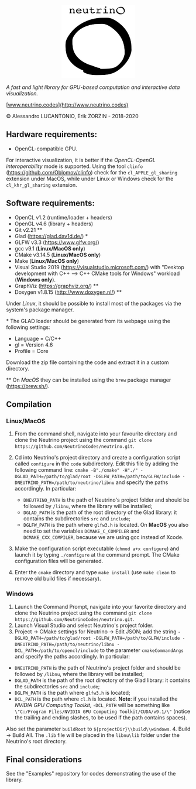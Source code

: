 <p align="center">
<img src="/Logos/neutrino_logo.png" width="200" height="200" />
</p>

_A fast and light library for GPU-based computation and interactive data visualization._

[www.neutrino.codes](http://www.neutrino.codes)

© Alessandro LUCANTONIO, Erik ZORZIN - 2018-2020

Hardware requirements:
----
- OpenCL-compatible GPU.

For interactive visualization, it is better if the _OpenCL-OpenGL interoperability_ mode is supported. Using the tool  `clinfo` (https://github.com/Oblomov/clinfo) check for the `cl_APPLE_gl_sharing` extension under MacOS, while under Linux or Windows check for the
`cl_khr_gl_sharing` extension.

Software requirements:
----
- OpenCL v1.2 (runtime/loader + headers)
- OpenGL v4.6 (library + headers)
- Git v2.21 **
- Glad (https://glad.dav1d.de/) *
- GLFW v3.3 (https://www.glfw.org/)
- gcc v9.1 (**Linux/MacOS only**)
- CMake v3.14.5 (**Linux/MacOS only**)
- Make (**Linux/MacOS only**)
- Visual Studio 2019 (https://visualstudio.microsoft.com/) with "Desktop development
with C++ --> C++ CMake tools for Windows" workload (**Windows only**).
- GraphViz (https://graphviz.org/) **
- Doxygen v1.8.15 (http://www.doxygen.nl/) **

Under _Linux_, it should be possible to install most of the packages via the system's package manager.

\* The GLAD loader should be generated from its webpage using the following settings:
- Language = C/C++
- gl = Version 4.6
- Profile = Core

Download the zip file containing the code and extract it in a
custom directory.

\** On _MacOS_ they can be installed using the `brew` package manager (https://brew.sh/).

Compilation
----

### Linux/MacOS
1. From the command shell, navigate into your favourite directory and clone the Neutrino project
using the command `git clone https://github.com/NeutrinoCodes/neutrino.git`.

2. Cd into Neutrino's project directory and create a configuration script called `configure` in the `code` subdirectory. Edit this file by adding the following command line: `cmake -B"./cmake" -H"./" -DGLAD_PATH=/path/to/glad/root -DGLFW_PATH=/path/to/GLFW/include -DNEUTRINO_PATH=/path/to/neutrino/libnu` and specify the paths accordingly. In particular:
    - `DNEUTRINO_PATH` is the path of Neutrino's project folder and should be followed by `/libnu`, where the library will be installed;
    - `DGLAD_PATH` is the path of the root directory of the Glad library: it contains the subdirectories `src` and `include`;
    - `DGLFW_PATH` is the path where `glfw3.h` is located.
    On **MacOS** you also need to set the variables `DCMAKE_C_COMPILER` and `DCMAKE_CXX_COMPILER`, because we are using gcc instead of Xcode.

3. Make the configuration script executable (`chmod a+x configure`) and launch it by typing `./configure` at the command prompt. The CMake configuration files will be generated.

4. Enter the `cmake` directory and type `make install` (use `make clean` to remove old build files
  if necessary).

### Windows
1. Launch the Command Prompt, navigate into your favorite directory and clone the Neutrino project using the command `git clone https://github.com/NeutrinoCodes/neutrino.git`.
2. Launch Visual Studio and select Neutrino's project folder.
3. Project -> CMake settings for Neutrino -> Edit JSON; add the string `-DGLAD_PATH=/path/to/glad/root -DGLFW_PATH=/path/to/GLFW/include -DNEUTRINO_PATH=/path/to/neutrino/libnu -DCL_PATH=/path/to/opencl/include` to the parameter `cmakeCommandArgs` and specify the paths accordingly. In particular:
  - `DNEUTRINO_PATH` is the path of Neutrino's project folder and should be followed by `/libnu`, where the library will be installed;
  - `DGLAD_PATH` is the path of the root directory of the Glad library: it contains the subdirectories `src` and `include`;
  - `DGLFW_PATH` is the path where `glfw3.h` is located;
  - `DCL_PATH` is the path where `cl.h` is located. **Note**: if you installed the _NVIDIA GPU Computing Toolkit_, `-DCL_PATH` will be something like `\"C:/Program Files/NVIDIA GPU Computing Toolkit/CUDA/v9.1/\"` (notice the trailing and ending slashes, to be used if the path contains spaces).

  Also set the parameter `buildRoot` to `${projectDir}\\build\\windows`.
4. Build -> Build All. The `.lib` file will be placed in the `libnu\lib` folder under the Neutrino's root directory.

Final considerations
---
See the "Examples" repository for codes demonstrating the use of the library.
